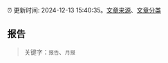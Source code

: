 :alarm_clock: 更新时间: 2024-12-13 15:40:35。[文章来源](/README.md)、[文章分类](/TAGS.md)

## 报告


> 关键字：`报告`、`月报`




